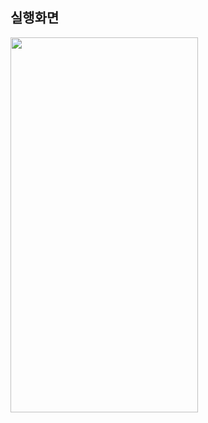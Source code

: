 ## 실행화면

<img src="https://github.com/j-miiin/Intermediate_Android_App_2023/assets/62470991/43e15ec8-3ee5-4f78-a8cd-8974f32db3c1" width="300" height="600"/>




